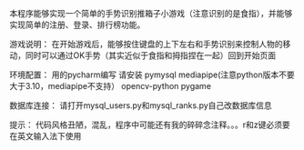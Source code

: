 本程序能够实现一个简单的手势识别推箱子小游戏（注意识别的是食指），并能够实现简单的注册、登录、排行榜功能。

游戏说明：
在开始游戏后，能够按住键盘的上下左右和手势识别来控制人物的移动，同时可以通过OK手势（其实近似于食指和拇指捏在一起）回到开始页面

环境配置：
用的pycharm编写
请安装
pymysql
mediapipe(注意python版本不要大于3.10，mediapipe不支持）
opencv-python
pygame

数据库连接：
请打开mysql_users.py和mysql_ranks.py自己改数据库信息

提示：
代码风格丑陋，混乱，程序中可能还有我的碎碎念注释。。。r和z键必须要在英文输入法下使用

